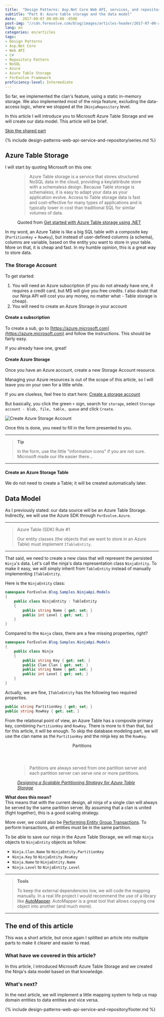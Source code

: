 ```yaml
---
title:  "Design Patterns: Asp.Net Core Web API, services, and repositories"
subtitle: "Part 8: Azure table storage and the data model"
date:   2017-09-07 00:00:00 -0500
post-img: "//cdn.forevolve.com/blog/images/articles-header/2017-07-00-asp-net-core-design-patterns.png"
lang: en
categories: en/articles
tags: 
- Design Patterns
- Asp.Net Core
- Web API
- C#
- Repository Pattern
- NoSQL
- Azure
- Azure Table Storage
- ForEvolve Framework
proficiency-level: Intermediate
---
```


So far, we implemented the clan's feature, using a static in-memory storage.
We also implemented most of the ninja feature, excluding the data-access logic, where we stopped at the `INinjaRepository` level.

In this article I will introduce you to Microsoft Azure Table Storage and we will create our data model.
This article will be brief.<!--more-->

[Skip the shared part](#azure-table-storage)

{% include design-patterns-web-api-service-and-repository/series.md %}

## Azure Table Storage
I will start by quoting Microsoft on this one:

<figure>
    <blockquote>
        Azure Table storage is a service that stores structured NoSQL data in the cloud, providing a key/attribute store with a schemaless design. Because Table storage is schemaless, it is easy to adapt your data as your application evolve. Access to Table storage data is fast and cost-effective for many types of applications and is typically lower in cost than traditional SQL for similar volumes of data.
    </blockquote>
    <figcaption>
        Quoted from 
        <a href="https://docs.microsoft.com/en-us/azure/storage/storage-dotnet-how-to-use-tables">Get started with Azure Table storage using .NET</a>
    </figcaption>
</figure>

In my word, an Azure Table is like a big SQL table with a composite key (`PartitionKey` + `RowKey`), but instead of user-defined columns (a schema), columns are variable, based on the entity you want to store in your table. 
More on that, it is cheap and fast. In my humble opinion, this is a great way to store data.

### The Storage Account
To get started:

1. You will need an Azure subscription (if you do not already have one, it requires a credit card, but MS will give you free credits. I also doubt that our Ninja API will cost you any money, no matter what - Table storage is cheap).
1. You will need to create an Azure Storage in your account

#### Create a subscription
To create a sub, go to [https://azure.microsoft.com](https://azure.microsoft.com) and follow the instructions.
This should be fairly easy.

If you already have one, great!

#### Create Azure Storage 
Once you have an Azure account, create a new Storage Account resource.

Managing your Azure resources is out of the scope of this article, so I will leave you on your own for a little while.

If you are clueless, feel free to start here: [Create a storage account](https://docs.microsoft.com/en-us/azure/storage/storage-create-storage-account#create-a-storage-account)

But basically, you click the green `+` sign, search for `storage`, select `Storage account - blob, file, table, queue` and click `Create`.

![Create Azure Storage Account](//cdn.forevolve.com/blog/images/2017/create-azure-storage.png)

Once this is done, you need to fill in the form presented to you.

---

> **Tip** 
>
> In the form, use the little "information icons" if you are not sure. 
> Microsoft made our life easier there...

---

#### Create an Azure Storage Table
We do not need to create a Table; it will be created automatically later.

## Data Model
As I previously stated: our data source will be an Azure Table Storage.
Indirectly, we will use the Azure SDK through `ForEvolve.Azure`.

---

> Azure Table (SDK) Rule #1
>
> Our entity classes (the objects that we want to store in an Azure Table) must implement `ITableEntity`.

---

That said, we need to create a new class that will represent the persisted `Ninja`'s data.
Let's call the ninja's data representation class `NinjaEntity`.
To make it easy, we will simply inherit from `TableEntity` instead of manually implementing `ITableEntity`.

Here is the `NinjaEntity` class:

``` csharp
namespace ForEvolve.Blog.Samples.NinjaApi.Models
{
    public class NinjaEntity : TableEntity
    {
        public string Name { get; set; }
        public int Level { get; set; }
    }
}
```

Compared to the `Ninja` class, there are a few missing properties, right?

``` csharp
namespace ForEvolve.Blog.Samples.NinjaApi.Models
{
    public class Ninja
    {
        public string Key { get; set; }
        public Clan Clan { get; set; }
        public string Name { get; set; }
        public int Level { get; set; }
    }
}
```

Actually, we are fine, `ITableEntity` has the following two required properties.

``` csharp
public string PartitionKey { get; set; }
public string RowKey { get; set; }
```

From the relational point of view, an Azure Table has a composite primary key, combining `PartitionKey` and `RowKey`.
There is more to it than that, but for this article, it will be enough.
To skip the database modeling part, we will use the clan name as the `PartitionKey` and the ninja key as the `RowKey`.

<aside>
    <header>
        Partitions
    </header>
    <figure>
        <blockquote>
            Partitions are always served from one partition server and each partition server can serve one or more partitions.
        </blockquote>
        <figcaption>
            <cite><a href="https://docs.microsoft.com/en-us/rest/api/storageservices/designing-a-scalable-partitioning-strategy-for-azure-table-storage#uyuyuyuyuy">Designing a Scalable Partitioning Strategy for Azure Table Storage</a></cite>
        </figcaption>
    </figure>
    <footer>
        <p>
            <strong>What does this mean?</strong><br>
            This means that with the current design, all ninja of a single clan will always be served by the same partition server.
            By assuming that a clan is united (fight together), this is a good scaling strategy.
        </p>
        <p>
            More over, we could also be <a href="https://docs.microsoft.com/en-us/rest/api/storageservices/Performing-Entity-Group-Transactions" target="_blank">Performing Entity Group Transactions</a>.
            To perform transactions, all entities must be in the same partition.
        </p>
    </footer>
</aside>

To be able to save our ninja in the Azure Table Storage, we will map `Ninja` objects to `NinjaEntity` objects as follow:

- `Ninja.Clan.Name` to `NinjaEntity.PartitionKey`
- `Ninja.Key` to `NinjaEntity.RowKey`
- `Ninja.Name` to `NinjaEntity.Name`
- `Ninja.Level` to `NinjaEntity.Level`

---

> **Tools**
>
> To keep the external dependencies low, we will code the mapping manually.
> In a real life project I would recommend the use of a library like
> [AutoMapper](http://automapper.org/).
> AutoMapper is a great tool that allows copying one object into another (and much more).

---

## The end of this article
This was a short article, but once again I splitted an article into multiple parts to make it clearer and easier to read.

### What have we covered in this article?
In this article, I introduced Microsoft Azure Table Storage and we created the Ninja's data model based on that knowledge.

### What's next?
In the next article, we will implement a little mapping system to help us map domain entities to data entities and vice versa.

{% include design-patterns-web-api-service-and-repository/footer.md %}
